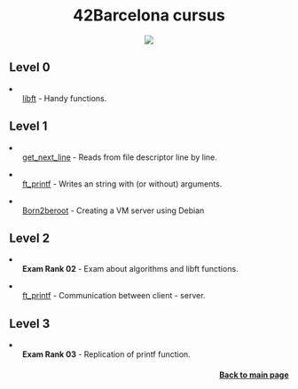 <h1 align="center">42Barcelona cursus</h1>
<p align="center"><img src="https://badge42.vercel.app/api/v2/cl92qrl6200060hmp7ccglubm/stats?cursusId=21&coalitionId=204"></p>
<h2>Level 0</h2>
<li><ul><a href="https://github.com/sszahinos/libft">libft</a> - Handy functions.  <!--<a href="https://github.com/JaeSeoKim/badge42"><img src="https://badge42.vercel.app/api/v2/cl92qrl6200060hmp7ccglubm/project/2783773" alt="sersanch's 42 Libft Score" width="auto" height="20"/></a>--></ul>
</li>
<h2>Level 1</h2>
<li><ul><a href="https://github.com/sszahinos/get_next_line">get_next_line</a> - Reads from file descriptor line by line.  <!--<a href="https://github.com/JaeSeoKim/badge42"><img src="https://badge42.vercel.app/api/v2/cl92qrl6200060hmp7ccglubm/project/2814233" alt="sersanch's 42 get_next_line Score" width="auto" height="20"/></a>--></ul></li>
<li><ul><a href="https://github.com/sszahinos/ft_printf">ft_printf</a> - Writes an string with (or without) arguments. <!--<a href="https://github.com/JaeSeoKim/badge42"><img src="https://badge42.vercel.app/api/v2/cl92qrl6200060hmp7ccglubm/project/2833862" alt="sersanch's 42 ft_printf Score" width="auto" height="20"/></a>--></ul></li>
<li><ul><a href="https://github.com/sszahinos/born2beroot">Born2beroot</a> - Creating a VM server using Debian <!--<a href="https://github.com/JaeSeoKim/badge42"><img src="https://badge42.vercel.app/api/v2/cl92qrl6200060hmp7ccglubm/project/2843840" alt="sersanch's 42 Born2beroot Score" width="auto" height="20"/></a>--></ul></li>
<h2>Level 2</h2>
<li><ul><b>Exam Rank 02</b> - Exam about algorithms and libft functions.  <!--<a href="https://github.com/JaeSeoKim/badge42"><img src="https://badge42.vercel.app/api/v2/cl92qrl6200060hmp7ccglubm/project/2819296" alt="sersanch's 42 Exam Rank 02 Score" width="auto" height="20"/></a>--></ul></li>
<li><ul><a href="https://github.com/sszahinos/minitalk">ft_printf</a> - Communication between client - server.</ul></li>
<h2>Level 3</h2>
<li><ul><b>Exam Rank 03</b> - Replication of printf function.</ul></li>
<h4 align="right"><a href="https://github.com/sszahinos">Back to main page</a></h4>
